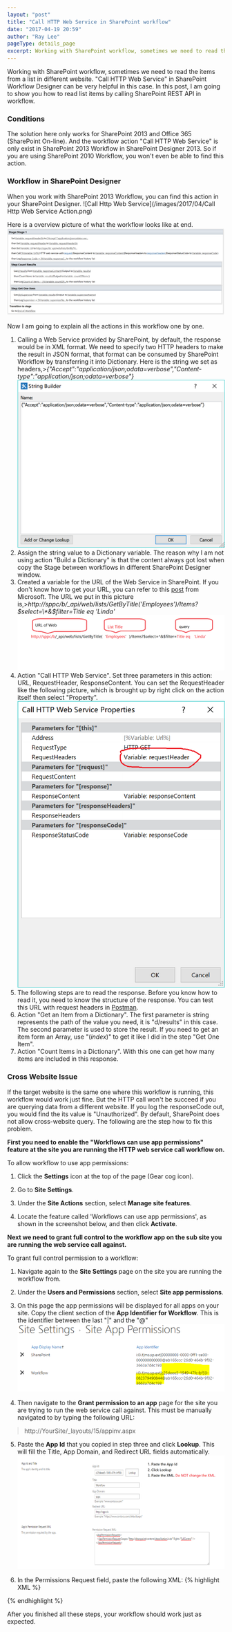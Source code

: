 ```yaml
---
layout: "post"
title: "Call HTTP Web Service in SharePoint workflow"
date: "2017-04-19 20:59"
author: "Ray Lee"
pageType: details_page
excerpt: Working with SharePoint workflow, sometimes we need to read the items from a list in different website. "Call HTTP Web Service" in SharePoint Workflow Designer and SharePoint REST API can be very helpful in this case.
---
```

Working with SharePoint workflow, sometimes we need to read the items from a list in different website. "Call HTTP Web Service" in SharePoint Workflow Designer can be very helpful in this case. In this post, I am going to show you how to read list items by calling SharePoint REST API in workflow.

### **Conditions**
The solution here only works for SharePoint 2013 and Office 365 (SharePoint On-line). And the workflow action "Call HTTP Web Service" is only exist in SharePoint 2013 Workflow in SharePoint Designer 2013. So if you are using SharePoint 2010 Workflow, you won't even be able to find this action.

### **Workflow in SharePoint Designer**
When you work with SharePoint 2013 Workflow, you can find this action in your SharePoint Designer.
![Call Http Web Service](/images/2017/04/Call Http Web Service Action.png)

Here is a overview picture of what the workflow looks like at end.
![Call Http Web Service in SharePoint Designer](/images/2017/04/callHttpWorkflowOverview.PNG)

Now I am going to explain all the actions in this workflow one by one.
1. Calling a Web Service provided by SharePoint, by default, the response would be in XML format. We need to specify two HTTP headers to make the result in JSON format, that format can be consumed by SharePoint Workflow by transferring it into Dictionary. Here is the string we set as headers,>*{"Accept":"application/json;odata=verbose","Content-type":"application/json;odata=verbose"}*
![Call Http Web Service with Headers](/images/2017/04/callHttpRequestHeaderStr.png)
2. Assign the string value to a Dictionary variable. The reason why I am not using action "Build a Dictionary" is that the content always got lost when copy the Stage between workflows in different SharePoint Designer window.
3. Created a variable for the URL of the Web Service in SharePoint. If you don't know how to get your URL, you can refer to this [post][a47df27c] from Microsoft. The URL we put in this picture is,>*http://sppc/b/_api/web/lists/GetByTitle('Employees')/Items?$select=\*&$filter=Title eq 'Linda'* ![Call Http Web Service URL](/images/2017/04/callHttpUrl.png)
4. Action "Call HTTP Web Service". Set three parameters in this action: URL, RequestHeader, ResponseContent. You can set the RequestHeader like the following picture, which is brought up by right click on the action itself then select "Property".![Call Http Service set request header](/images/2017/04/callHttpSetHeader.png)
5. The following steps are to read the response. Before you know how to read it, you need to know the structure of the response. You can test this URL with request headers in [Postman][93f6ebf0].
6. Action "Get an Item from a Dictionary". The first parameter is string represents the path of the value you need, it is "d/results" in this case. The second parameter is used to store the result. If you need to get an item form an Array, use "(*index*)" to get it like I did in the step "Get One Item".
7. Action "Count Items in a Dictionary". With this one can get how many items are included in this response.

### **Cross Website Issue**
If the target website is the same one where this workflow is running, this workflow would work just fine. But the HTTP call won't be succeed if you are querying data from a different website. If you log the responseCode out, you would find the its value is "Unauthorized". By default, SharePoint does not allow cross-website query. The following are the step how to fix this problem.

**First you need to enable the "Workflows can use app permissions" feature at the site you are running the HTTP web service call workflow on.**

To allow workflow to use app permissions:

1) Click the **Settings** icon at the top of the page (Gear cog icon).

2) Go to **Site Settings**.

3) Under the **Site Actions** section, select **Manage site features**.

4) Locate the feature called 'Workflows can use app permissions', as shown in the screenshot below, and then click **Activate**.  

**Next we need to grant full control to the workflow app on the sub site you are running the web service call against.**

To grant full control permission to a workflow:

1) Navigate again to the **Site Settings** page on the site you are running the workflow from.

2) Under the **Users and Permissions** section, select **Site app permissions**.

3) On this page the app permissions will be displayed for all apps on your site. Copy the client section of the **App Identifier for Workflow**. This is the identifier between the last "|" and the "@"
![Get App ID](/images/2017/04/callHttpAppId.PNG)

4) Then navigate to the **Grant permission to an app** page for the site you are trying to run the web service call against. This must be manually navigated to by typing the following URL:
>http://YourSite/_layouts/15/appinv.aspx

5) Paste the **App Id** that you copied in step three and click **Lookup**. This will fill the Title, App Domain, and Redirect URL fields automatically.
![Call HTTP Web Service, Grant Permission](/images/2017/04/callHttpGrantPermission.png)

6) In the Permissions Request field, paste the following XML:
{% highlight XML %}
<AppPermissionRequests>  
  <AppPermissionRequest Scope="http://sharepoint/content/sitecollection/web" Right="FullControl" />  
</AppPermissionRequests>  
{% endhighlight %}

After you finished all these steps, your workflow should work just as expected.

  [a47df27c]: https://msdn.microsoft.com/en-us/library/office/dn292552.aspx "SharePoint REST API"
  [93f6ebf0]: https://www.getpostman.com/ "Postman"
